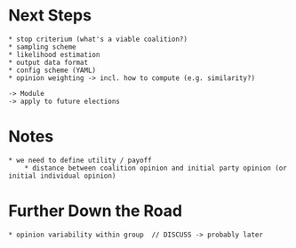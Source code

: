 # Next Steps

    * stop criterium (what's a viable coalition?)
    * sampling scheme
    * likelihood estimation
    * output data format
    * config scheme (YAML)
    * opinion weighting -> incl. how to compute (e.g. similarity?)

    -> Module
    -> apply to future elections

# Notes

    * we need to define utility / payoff
        * distance between coalition opinion and initial party opinion (or initial individual opinion)


# Further Down the Road

    * opinion variability within group  // DISCUSS -> probably later

